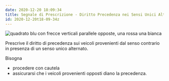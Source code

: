 ```yaml
---
date: 2020-12-20 18:09:34
title: Segnale di Prescrizione - Diritto Precedenza nei Sensi Unici Alternati
id: 2020-12-20t18-09-34z
---
```


![quadrato blu con frecce verticali parallele opposte, una rossa una
bianca](./images/diritto-precedenza-senso-unico-alternato.png)

Prescrive il diritto di precedenza sui veicoli provenienti dal senso contrario
in presenza di un senso unico alternato.

Bisogna

- procedere con cautela
- assicurarsi che i veicoli provenienti opposti diano la precedenza.
